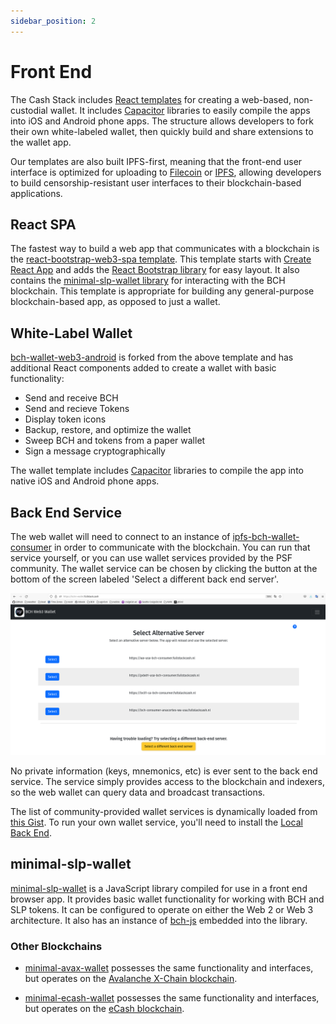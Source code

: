 ```yaml
---
sidebar_position: 2
---
```


# Front End

The Cash Stack includes [React templates](https://github.com/Permissionless-Software-Foundation/bch-wallet-web3-android) for creating a web-based, non-custodial wallet. It includes [Capacitor](https://capacitorjs.com/) libraries to easily compile the apps into iOS and Android phone apps. The structure allows developers to fork their own white-labeled wallet, then quickly build and share extensions to the wallet app.

Our templates are also built IPFS-first, meaning that the front-end user interface is optimized for uploading to [Filecoin](https://filecoin.io) or [IPFS](https://ipfs.io), allowing developers to build censorship-resistant user interfaces to their blockchain-based applications.

## React SPA
The fastest way to build a web app that communicates with a blockchain is the [react-bootstrap-web3-spa template](https://github.com/Permissionless-Software-Foundation/react-bootstrap-web3-spa). This template starts with [Create React App](https://create-react-app.dev/) and adds the [React Bootstrap library](https://react-bootstrap.github.io/) for easy layout. It also contains the [minimal-slp-wallet library](https://www.npmjs.com/package/minimal-slp-wallet) for interacting with the BCH blockchain. This template is appropriate for building any general-purpose blockchain-based app, as opposed to just a wallet.

## White-Label Wallet
[bch-wallet-web3-android](https://github.com/Permissionless-Software-Foundation/bch-wallet-web3-android) is forked from the above template and has additional React components added to create a wallet with basic functionality:
- Send and receive BCH
- Send and recieve Tokens
- Display token icons
- Backup, restore, and optimize the wallet
- Sweep BCH and tokens from a paper wallet
- Sign a message cryptographically

The wallet template includes [Capacitor](https://capacitorjs.com/) libraries to compile the app into native iOS and Android phone apps.

## Back End Service
The web wallet will need to connect to an instance of [ipfs-bch-wallet-consumer](https://github.com/Permissionless-Software-Foundation/ipfs-bch-wallet-consumer) in order to communicate with the blockchain. You can run that service yourself, or you can use wallet services provided by the PSF community. The wallet service can be chosen by clicking the button at the bottom of the screen labeled 'Select a different back end server'.

![Selecting a wallet service](./img/select-back-end.png)

No private information (keys, mnemonics, etc) is ever sent to the back end service. The service simply provides access to the blockchain and indexers, so the web wallet can query data and broadcast transactions.

The list of community-provided wallet services is dynamically loaded from [this Gist](https://gist.github.com/christroutner/63c5513782181f8b8ea3eb89f7cadeb6). To run your own wallet service, you'll need to install the [Local Back End](/docs/local-back-end).

## minimal-slp-wallet

[minimal-slp-wallet](https://www.npmjs.com/package/minimal-slp-wallet) is a JavaScript library compiled for use in a front end browser app. It provides basic wallet functionality for working with BCH and SLP tokens. It can be configured to operate on either the Web 2 or Web 3 architecture. It also has an instance of [bch-js](https://bchjs.fullstack.cash/) embedded into the library.

### Other Blockchains

- [minimal-avax-wallet](https://www.npmjs.com/package/minimal-avax-wallet) possesses the same functionality and interfaces, but operates on the [Avalanche X-Chain blockchain](https://www.avax.network/).

- [minimal-ecash-wallet](https://www.npmjs.com/package/minimal-ecash-wallet) possesses the same functionality and interfaces, but operates on the [eCash blockchain](https://e.cash).
